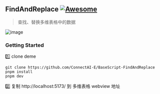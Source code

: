 
## FindAndReplace [![Awesome](https://cdn.rawgit.com/sindresorhus/awesome/d7305f38d29fed78fa85652e3a63e154dd8e8829/media/badge.svg)](https://github.com/connectai-e/awesome-basescript)

> 查找、替换多维表格中的数据

![image](https://github.com/ConnectAI-E/BaseScript-FindAndReplace/assets/110169811/925e9104-8282-4391-ac68-aeb6d8734789)


### Getting Started

1️⃣ clone deme
```
git clone https://github.com/ConnectAI-E/BaseScript-FindAndReplace
pnpm install
pnpm dev
```
2️⃣ 复制 http://localhost:5173/ 到 多维表格 webview 地址

